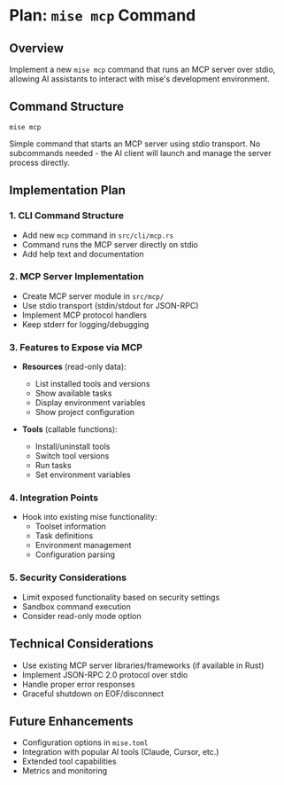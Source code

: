 # Plan: `mise mcp` Command

## Overview
Implement a new `mise mcp` command that runs an MCP server over stdio, allowing AI assistants to interact with mise's development environment.

## Command Structure
```
mise mcp
```

Simple command that starts an MCP server using stdio transport. No subcommands needed - the AI client will launch and manage the server process directly.

## Implementation Plan

### 1. CLI Command Structure
- Add new `mcp` command in `src/cli/mcp.rs`
- Command runs the MCP server directly on stdio
- Add help text and documentation

### 2. MCP Server Implementation
- Create MCP server module in `src/mcp/`
- Use stdio transport (stdin/stdout for JSON-RPC)
- Implement MCP protocol handlers
- Keep stderr for logging/debugging

### 3. Features to Expose via MCP
- **Resources** (read-only data):
  - List installed tools and versions
  - Show available tasks
  - Display environment variables
  - Show project configuration
  
- **Tools** (callable functions):
  - Install/uninstall tools
  - Switch tool versions
  - Run tasks
  - Set environment variables

### 4. Integration Points
- Hook into existing mise functionality:
  - Toolset information
  - Task definitions
  - Environment management
  - Configuration parsing

### 5. Security Considerations
- Limit exposed functionality based on security settings
- Sandbox command execution
- Consider read-only mode option

## Technical Considerations
- Use existing MCP server libraries/frameworks (if available in Rust)
- Implement JSON-RPC 2.0 protocol over stdio
- Handle proper error responses
- Graceful shutdown on EOF/disconnect

## Future Enhancements
- Configuration options in `mise.toml`
- Integration with popular AI tools (Claude, Cursor, etc.)
- Extended tool capabilities
- Metrics and monitoring
